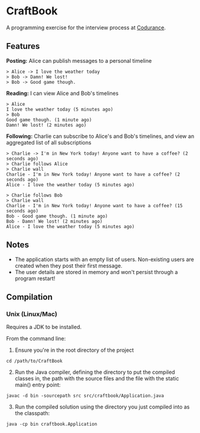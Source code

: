 # CraftBook

A programming exercise for the interview process at [Codurance](https://codurance.com).

## Features
**Posting:** Alice can publish messages to a personal timeline

```
> Alice -> I love the weather today
> Bob -> Damn! We lost!
> Bob -> Good game though.
```

**Reading:** I can view Alice and Bob's timelines

```
> Alice
I love the weather today (5 minutes ago)
> Bob
Good game though. (1 minute ago)
Damn! We lost! (2 minutes ago)
```

**Following:** Charlie can subscribe to Alice's and Bob's timelines, and view an aggregated list of all subscriptions

```
> Charlie -> I'm in New York today! Anyone want to have a coffee? (2 seconds ago)
> Charlie follows Alice
> Charlie wall
Charlie - I'm in New York today! Anyone want to have a coffee? (2 seconds ago)
Alice - I love the weather today (5 minutes ago)

> Charlie follows Bob
> Charlie wall
Charlie - I'm in New York today! Anyone want to have a coffee? (15 seconds ago)
Bob - Good game though. (1 minute ago)
Bob - Damn! We lost! (2 minutes ago)
Alice - I love the weather today (5 minutes ago)
```

## Notes
* The application starts with an empty list of users. Non-existing users are created when they post their first message.
* The user details are stored in memory and won't persist through a program restart!

## Compilation
### Unix (Linux/Mac)
Requires a JDK to be installed.

From the command line:

1. Ensure you're in the root directory of the project
```
cd /path/to/CraftBook
```
2. Run the Java compiler, defining the directory to put the compiled classes in, the path with the source files and the file with the static main() entry point:
```
javac -d bin -sourcepath src src/craftbook/Application.java
```
3. Run the compiled solution using the directory you just compiled into as the classpath:
```
java -cp bin craftbook.Application
```
